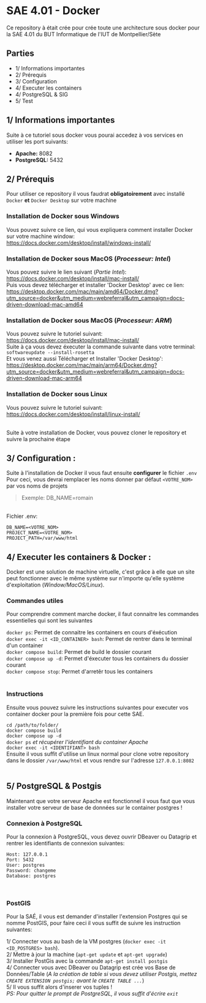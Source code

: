 # SAE 4.01 - Docker
Ce repository à était crée pour crée toute une architecture sous docker pour la SAE 4.01 du BUT Informatique de l'IUT de Montpellier/Sète


## Parties
   - 1/ Informations importantes
   - 2/ Prérequis
   - 3/ Configuration
   - 4/ Executer les containers
   - 4/ PostgreSQL & SIG
   - 5/ Test

## 1/ Informations importantes
Suite à ce tutoriel sous docker vous pourai accedez à vos services en utiliser les port suivants:
 - **Apache:** 8082
 - **PostgreSQL:** 5432

## 2/ Prérequis
Pour utiliser ce repository il vous faudrat __obligatoirement__ avec installé `Docker` **et** `Docker Desktop` sur votre machine

### Installation de Docker sous Windows
Vous pouvez suivre ce lien, qui vous expliquera comment installer Docker sur votre machine window: https://docs.docker.com/desktop/install/windows-install/

### Installation de Docker sous MacOS (*Processeur: Intel*)
Vous pouvez suivre le lien suivant (*Partie Intel*): https://docs.docker.com/desktop/install/mac-install/ <br/>
Puis vous devez télécharger et installer 'Docker Desktop' avec ce lien: https://desktop.docker.com/mac/main/amd64/Docker.dmg?utm_source=docker&utm_medium=webreferral&utm_campaign=docs-driven-download-mac-amd64 

### Installation de Docker sous MacOS (*Processeur: ARM*)
Vous pouvez suivre le tutoriel suivant: https://docs.docker.com/desktop/install/mac-install/<br/>
Suite à ça vous devez éxecuter la commande suivante dans votre terminal: `softwareupdate --install-rosetta` <br/>
Et vous venez aussi Télécharger et Installer 'Docker Desktop': https://desktop.docker.com/mac/main/arm64/Docker.dmg?utm_source=docker&utm_medium=webreferral&utm_campaign=docs-driven-download-mac-arm64 

### Installation de Docker sous Linux
Vous pouvez suivre le tutoriel suivant: https://docs.docker.com/desktop/install/linux-install/ <br/><br/>

Suite à votre installation de Docker, vous pouvez cloner le repository et suivre la prochaine étape
<br/>

## 3/ Configuration : 
Suite à l'installation de Docker il vous faut ensuite **configurer** le fichier `.env` <br/>
Pour ceci, vous devrai remplacer les noms donner par défaut `<VOTRE_NOM>` par vos noms de projets <br/>
> Exemple: DB_NAME=romain

<br/>
Fichier .env:

```
DB_NAME=<VOTRE_NOM>
PROJECT_NAME=<VOTRE_NOM>
PROJECT_PATH=/var/www/html
```

## 4/ Executer les containers & Docker :
Docker est une solution de machine virtuelle, c'est grâce à elle que un site peut fonctionner avec le même système sur n'importe qu'elle système d'exploitation (*Window/MacOS/Linux*).<br/>

### Commandes utiles
Pour comprendre comment marche docker, il faut connaitre les commandes essentielles qui sont les suivantes<br/>

`docker ps`: Permet de connaitre les containers en cours d'éxécution<br/>
`docker exec -it <ID_CONTAINER> bash`: Permet de rentrer dans le terminal d'un container<br/>
`docker compose build`: Permet de build le dossier courant<br/>
`docker compose up -d`: Permet d'éxecuter tous les containers du dossier courant<br/>
`docker compose stop`: Permet d'arretêr tous les containers
<br/><br/>

### Instructions

Ensuite vous pouvez suivre les instructions suivantes pour executer vos container docker pour la première fois pour cette SAE.

`cd /path/to/folder/`<br/>
`docker compose build`<br/>
`docker compose up -d`<br/>
`docker ps` *et récupérer l'identifiant du container Apache*<br/>
`docker exec -it <IDENTIFIANT> bash`<br/>
Ensuite il vous suffit d'utilise un linux normal pour clone votre repository dans le dossier `/var/www/html` et vous rendre sur l'adresse `127.0.0.1:8082`<br/>
<br/>

## 5/ PostgreSQL & Postgis
Maintenant que votre serveur Apache est fonctionnel il vous faut que vous installer votre serveur de base de données sur le container postgres !<br/>

### Connexion à PostgreSQL
Pour la connexion à PostgreSQL, vous devez ouvrir DBeaver ou Datagrip et rentrer les identifiants de connexion suivantes:

```
Host: 127.0.0.1
Port: 5432
User: postgres
Password: changeme
Database: postgres
```

<br/>

### PostGIS
Pour la SAÉ, il vous est demander d'installer l'extension Postgres qui se nomme PostGIS, pour faire ceci il vous suffit de suivre les instruction suivantes:

1/ Connecter vous au bash de la VM postgres (`docker exec -it <ID_POSTGRES> bash`).<br/>
2/ Mettre à jour la machine (`apt-get update` et `apt-get upgrade`)<br/>
3/ Installer PostGis avec la commande `apt-get install postgis`<br/>
4/ Connecter vous avec DBeaver ou Datagrip est crée vos Base de Données/Table (*A la création de table si vous devez utiliser Postgis, mettez `CREATE EXTENSION postgis;` avant le `CREATE TABLE ...`*)<br/>
5/ Il vous suffit alors d'inserer vos tuples !<br/>
*PS: Pour quitter le prompt de PostgreSQL, il vous suffit d'écrire `exit`*
